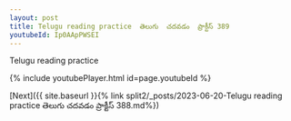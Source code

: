 ```yaml
---
layout: post
title: Telugu reading practice  తెలుగు  చదవడం  ప్రాక్టీస్ 389
youtubeId: Ip0AApPWSEI
---
```

 
 
Telugu reading practice
 
 
 
 
 


{% include youtubePlayer.html id=page.youtubeId %}
 
[Next]({{ site.baseurl }}{% link  split2/_posts/2023-06-20-Telugu reading practice  తెలుగు  చదవడం  ప్రాక్టీస్ 388.md%})
 
